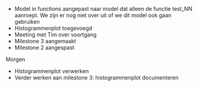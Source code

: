 - Model in functions aangepast naar model dat alleen de functie test_NN aanroept. We zijn er nog niet over uit of we dit model ook gaan gebruiken
- Histogrammenplot toegevoegd
- Meeting met Tim over voortgang
- Milestone 3 aangemaakt
- Milestone 2 aangespast

Morgen
- Histogrammenplot verwerken
- Verder werken aan milestone 3: histogrammenplot documenteren
